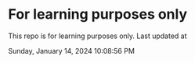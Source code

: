 # For learning purposes only
This repo is for learning purposes only.
Last updated at

Sunday, January 14, 2024 10:08:56 PM

